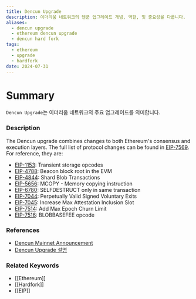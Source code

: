 ```yaml
---
title: Dencun Upgrade
description: 이더리움 네트워크의 덴쿤 업그레이드 개념, 역할, 및 중요성을 다룹니다.
aliases:
  - dencun upgrade
  - ethereum dencun upgrade
  - dencun hard fork
tags:
  - ethereum
  - upgrade
  - hardfork
date: 2024-07-31
---
```

# Summary

`Dencun Upgrade`는 이더리움 네트워크의 주요 업그레이드를 의미합니다.

### Description

The Dencun upgrade combines changes to both Ethereum's consensus and execution layers. The full list of protocol changes can be found in [EIP-7569](https://eips.ethereum.org/EIPS/eip-7569). For reference, they are:

- [EIP-1153](https://eips.ethereum.org/EIPS/eip-1153): Transient storage opcodes
- [EIP-4788](https://eips.ethereum.org/EIPS/eip-4788): Beacon block root in the EVM
- [EIP-4844](https://eips.ethereum.org/EIPS/eip-4844): Shard Blob Transactions
- [EIP-5656](https://eips.ethereum.org/EIPS/eip-5656): MCOPY - Memory copying instruction
- [EIP-6780](https://eips.ethereum.org/EIPS/eip-6780): SELFDESTRUCT only in same transaction
- [EIP-7044](https://eips.ethereum.org/EIPS/eip-7044): Perpetually Valid Signed Voluntary Exits
- [EIP-7045](https://eips.ethereum.org/EIPS/eip-7045): Increase Max Attestation Inclusion Slot
- [EIP-7514](https://eips.ethereum.org/EIPS/eip-7514): Add Max Epoch Churn Limit
- [EIP-7516](https://eips.ethereum.org/EIPS/eip-7516): BLOBBASEFEE opcode

### References
- [Dencun Mainnet Announcement](https://blog.ethereum.org/2024/02/27/dencun-mainnet-announcement)
- [Dencun Upgrade 설명](https://en.wikipedia.org/wiki/Ethereum#Dencun_Upgrade)
### Related Keywords

- [[Ethereum]]
- [[Hardfork]]
- [[EIP]]
